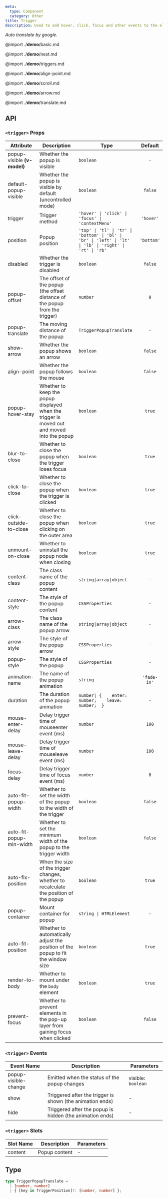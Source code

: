 ```yaml
meta:
  type: Component
  category: Other
title: Trigger
description: Used to add hover, click, focus and other events to the element, and pop up a dropdown.
```

*Auto translate by google.*

@import ./__demo__/basic.md

@import ./__demo__/nest.md

@import ./__demo__/triggers.md

@import ./__demo__/align-point.md

@import ./__demo__/scroll.md

@import ./__demo__/arrow.md

@import ./__demo__/translate.md

## API


### `<trigger>` Props

|Attribute|Description|Type|Default|
|---|---|---|:---:|
|popup-visible **(v-model)**|Whether the popup is visible|`boolean`|`-`|
|default-popup-visible|Whether the popup is visible by default (uncontrolled mode)|`boolean`|`false`|
|trigger|Trigger method|`'hover' \| 'click' \| 'focus' \| 'contextMenu'`|`'hover'`|
|position|Popup position|`'top' \| 'tl' \| 'tr' \| 'bottom' \| 'bl' \| 'br' \| 'left' \| 'lt' \| 'lb' \| 'right' \| 'rt' \| 'rb'`|`'bottom'`|
|disabled|Whether the trigger is disabled|`boolean`|`false`|
|popup-offset|The offset of the popup (the offset distance of the popup from the trigger)|`number`|`0`|
|popup-translate|The moving distance of the popup|`TriggerPopupTranslate`|`-`|
|show-arrow|Whether the popup shows an arrow|`boolean`|`false`|
|align-point|Whether the popup follows the mouse|`boolean`|`false`|
|popup-hover-stay|Whether to keep the popup displayed when the trigger is moved out and moved into the popup|`boolean`|`true`|
|blur-to-close|Whether to close the popup when the trigger loses focus|`boolean`|`true`|
|click-to-close|Whether to close the popup when the trigger is clicked|`boolean`|`true`|
|click-outside-to-close|Whether to close the popup when clicking on the outer area|`boolean`|`true`|
|unmount-on-close|Whether to uninstall the popup node when closing|`boolean`|`true`|
|content-class|The class name of the popup content|`string\|array\|object`|`-`|
|content-style|The style of the popup content|`CSSProperties`|`-`|
|arrow-class|The class name of the popup arrow|`string\|array\|object`|`-`|
|arrow-style|The style of the popup arrow|`CSSProperties`|`-`|
|popup-style|The style of the popup|`CSSProperties`|`-`|
|animation-name|The name of the popup animation|`string`|`'fade-in'`|
|duration|The duration of the popup animation|`number\| {    enter: number;    leave: number;  }`|`-`|
|mouse-enter-delay|Delay trigger time of mouseenter event (ms)|`number`|`100`|
|mouse-leave-delay|Delay trigger time of mouseleave event (ms)|`number`|`100`|
|focus-delay|Delay trigger time of focus event (ms)|`number`|`0`|
|auto-fit-popup-width|Whether to set the width of the popup to the width of the trigger|`boolean`|`false`|
|auto-fit-popup-min-width|Whether to set the minimum width of the popup to the trigger width|`boolean`|`false`|
|auto-fix-position|When the size of the trigger changes, whether to recalculate the position of the popup|`boolean`|`true`|
|popup-container|Mount container for popup|`string \| HTMLElement`|`-`|
|auto-fit-position|Whether to automatically adjust the position of the popup to fit the window size|`boolean`|`true`|
|render-to-body|Whether to mount under the `body` element|`boolean`|`true`|
|prevent-focus|Whether to prevent elements in the pop-up layer from gaining focus when clicked|`boolean`|`false`|
### `<trigger>` Events

|Event Name|Description|Parameters|
|---|---|---|
|popup-visible-change|Emitted when the status of the popup changes|visible: `boolean`|
|show|Triggered after the trigger is shown (the animation ends)|-|
|hide|Triggered after the popup is hidden (the animation ends)|-|
### `<trigger>` Slots

|Slot Name|Description|Parameters|
|---|---|---|
|content|Popup content|-|



## Type

```ts
type TriggerPopupTranslate =
  | [number, number]
  | { [key in TriggerPosition]?: [number, number] };
```
